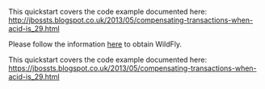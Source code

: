 This quickstart covers the code example documented here: http://jbossts.blogspot.co.uk/2013/05/compensating-transactions-when-acid-is_29.html

Please follow the information [here](../../README.md#obtain-wildfly) to obtain WildFly.

This quickstart covers the code example documented here: https://jbossts.blogspot.co.uk/2013/05/compensating-transactions-when-acid-is_29.html
